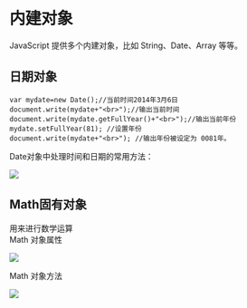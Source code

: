 # 内建对象
JavaScript 提供多个内建对象，比如 String、Date、Array 等等。
## 日期对象
```
var mydate=new Date();//当前时间2014年3月6日
document.write(mydate+"<br>");//输出当前时间
document.write(mydate.getFullYear()+"<br>");//输出当前年份
mydate.setFullYear(81); //设置年份
document.write(mydate+"<br>"); //输出年份被设定为 0081年。
```

Date对象中处理时间和日期的常用方法：

![](http://img.imooc.com/555c650d0001ae7b04180297.jpg)

## Math固有对象
用来进行数学运算  
Math 对象属性

![](http://img.imooc.com/532fe7cf0001e7b505170269.jpg)

Math 对象方法

![](http://img.imooc.com/532fe841000174db05160622.jpg)






